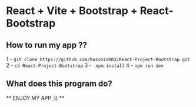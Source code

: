 # React + Vite + Bootstrap + React-Bootstrap

## How to run my app ??
1 - ``` git clone https://github.com/hossein003/React-Project-Bootstrap.git ```
2 - ``` cd React-Project-Bootstrap ```
3 - ```  npm install ```
4 - ``` npm run dev ```


## What does this program do?

** ENJOY MY APP :)) **